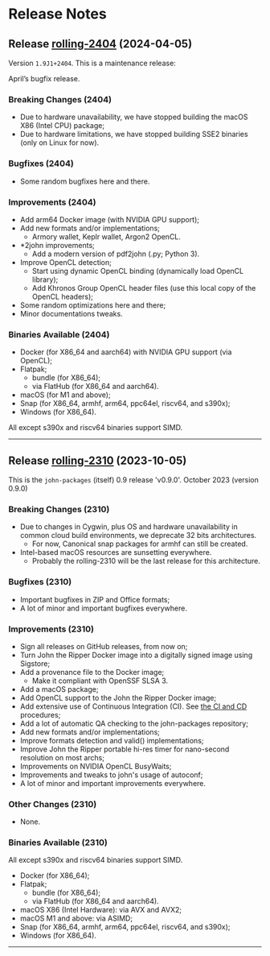 # Release Notes

## Release [rolling-2404](https://github.com/openwall/john-packages/releases/tag/rolling-2404) (2024-04-05)

Version `1.9J1+2404`. This is a maintenance release:

April’s bugfix release.

### Breaking Changes (2404)

- Due to hardware unavailability, we have stopped building the macOS X86 (Intel CPU) package;
- Due to hardware limitations, we have stopped building SSE2 binaries (only on Linux for now).

### Bugfixes (2404)

- Some random bugfixes here and there.

### Improvements (2404)

- Add arm64 Docker image (with NVIDIA GPU support);
- Add new formats and/or implementations;
  - Armory wallet, Keplr wallet, Argon2 OpenCL.
- \*2john improvements;
  - Add a modern version of pdf2john (.py; Python 3).
- Improve OpenCL detection;
  - Start using dynamic OpenCL binding (dynamically load OpenCL library);
  - Add Khronos Group OpenCL header files (use this local copy of the OpenCL headers);
- Some random optimizations here and there;
- Minor documentations tweaks.

### Binaries Available (2404)

- Docker (for X86_64 and aarch64) with NVIDIA GPU support (via OpenCL);
- Flatpak;
  - bundle (for X86_64);
  - via FlatHub (for X86_64 and aarch64).
- macOS (for M1 and above);
- Snap (for X86_64, armhf, arm64, ppc64el, riscv64, and s390x);
- Windows (for X86_64).

All except s390x and riscv64 binaries support SIMD.

---

## Release [rolling-2310](https://github.com/openwall/john-packages/releases/tag/rolling-2310) (2023-10-05)

This is the `john-packages` (itself) 0.9 release 'v0.9.0'. October 2023 (version 0.9.0)

### Breaking Changes (2310)

- Due to changes in Cygwin, plus OS and hardware unavailability in common cloud build environments, we deprecate 32 bits
  architectures.
  - For now, Canonical snap packages for armhf can still be created.
- Intel-based macOS resources are sunsetting everywhere.
  - Probably the rolling-2310 will be the last release for this architecture.

### Bugfixes (2310)

- Important bugfixes in ZIP and Office formats;
- A lot of minor and important bugfixes everywhere.

### Improvements (2310)

- Sign all releases on GitHub releases, from now on;
- Turn John the Ripper Docker image into a digitally signed image using Sigstore;
- Add a provenance file to the Docker image;
  - Make it compliant with OpenSSF SLSA 3.
- Add a macOS package;
- Add OpenCL support to the John the Ripper Docker image;
- Add extensive use of Continuous Integration (CI). See
  [the CI and CD](https://github.com/openwall/john-packages/tree/main/CI#continuous-integration-and-continuous-delivery)
  procedures;
- Add a lot of automatic QA checking to the john-packages repository;
- Add new formats and/or implementations;
- Improve formats detection and valid() implementations;
- Improve John the Ripper portable hi-res timer for nano-second resolution on most archs;
- Improvements on NVIDIA OpenCL BusyWaits;
- Improvements and tweaks to john's usage of autoconf;
- A lot of minor and important improvements everywhere.

### Other Changes (2310)

- None.

### Binaries Available (2310)

All except s390x and riscv64 binaries support SIMD.

- Docker (for X86_64);
- Flatpak;
  - bundle (for X86_64);
  - via FlatHub (for X86_64 and aarch64).
- macOS X86 (Intel Hardware): via AVX and AVX2;
- macOS M1 and above: via ASIMD;
- Snap (for X86_64, armhf, arm64, ppc64el, riscv64, and s390x);
- Windows (for X86_64).

---

